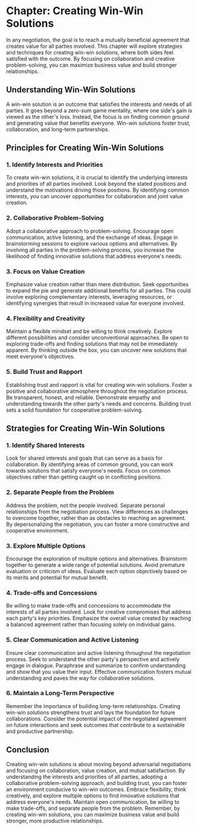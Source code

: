 Chapter: Creating Win-Win Solutions
===================================

In any negotiation, the goal is to reach a mutually beneficial agreement that creates value for all parties involved. This chapter will explore strategies and techniques for creating win-win solutions, where both sides feel satisfied with the outcome. By focusing on collaboration and creative problem-solving, you can maximize business value and build stronger relationships.

Understanding Win-Win Solutions
-------------------------------

A win-win solution is an outcome that satisfies the interests and needs of all parties. It goes beyond a zero-sum game mentality, where one side's gain is viewed as the other's loss. Instead, the focus is on finding common ground and generating value that benefits everyone. Win-win solutions foster trust, collaboration, and long-term partnerships.

Principles for Creating Win-Win Solutions
-----------------------------------------

### 1. **Identify Interests and Priorities**

To create win-win solutions, it is crucial to identify the underlying interests and priorities of all parties involved. Look beyond the stated positions and understand the motivations driving those positions. By identifying common interests, you can uncover opportunities for collaboration and joint value creation.

### 2. **Collaborative Problem-Solving**

Adopt a collaborative approach to problem-solving. Encourage open communication, active listening, and the exchange of ideas. Engage in brainstorming sessions to explore various options and alternatives. By involving all parties in the problem-solving process, you increase the likelihood of finding innovative solutions that address everyone's needs.

### 3. **Focus on Value Creation**

Emphasize value creation rather than mere distribution. Seek opportunities to expand the pie and generate additional benefits for all parties. This could involve exploring complementary interests, leveraging resources, or identifying synergies that result in increased value for everyone involved.

### 4. **Flexibility and Creativity**

Maintain a flexible mindset and be willing to think creatively. Explore different possibilities and consider unconventional approaches. Be open to exploring trade-offs and finding solutions that may not be immediately apparent. By thinking outside the box, you can uncover new solutions that meet everyone's objectives.

### 5. **Build Trust and Rapport**

Establishing trust and rapport is vital for creating win-win solutions. Foster a positive and collaborative atmosphere throughout the negotiation process. Be transparent, honest, and reliable. Demonstrate empathy and understanding towards the other party's needs and concerns. Building trust sets a solid foundation for cooperative problem-solving.

Strategies for Creating Win-Win Solutions
-----------------------------------------

### 1. **Identify Shared Interests**

Look for shared interests and goals that can serve as a basis for collaboration. By identifying areas of common ground, you can work towards solutions that satisfy everyone's needs. Focus on common objectives rather than getting caught up in conflicting positions.

### 2. **Separate People from the Problem**

Address the problem, not the people involved. Separate personal relationships from the negotiation process. View differences as challenges to overcome together, rather than as obstacles to reaching an agreement. By depersonalizing the negotiation, you can foster a more constructive and cooperative environment.

### 3. **Explore Multiple Options**

Encourage the exploration of multiple options and alternatives. Brainstorm together to generate a wide range of potential solutions. Avoid premature evaluation or criticism of ideas. Evaluate each option objectively based on its merits and potential for mutual benefit.

### 4. **Trade-offs and Concessions**

Be willing to make trade-offs and concessions to accommodate the interests of all parties involved. Look for creative compromises that address each party's key priorities. Emphasize the overall value created by reaching a balanced agreement rather than focusing solely on individual gains.

### 5. **Clear Communication and Active Listening**

Ensure clear communication and active listening throughout the negotiation process. Seek to understand the other party's perspective and actively engage in dialogue. Paraphrase and summarize to confirm understanding and show that you value their input. Effective communication fosters mutual understanding and paves the way for collaborative solutions.

### 6. **Maintain a Long-Term Perspective**

Remember the importance of building long-term relationships. Creating win-win solutions strengthens trust and lays the foundation for future collaborations. Consider the potential impact of the negotiated agreement on future interactions and seek outcomes that contribute to a sustainable and productive partnership.

Conclusion
----------

Creating win-win solutions is about moving beyond adversarial negotiations and focusing on collaboration, value creation, and mutual satisfaction. By understanding the interests and priorities of all parties, adopting a collaborative problem-solving approach, and building trust, you can foster an environment conducive to win-win outcomes. Embrace flexibility, think creatively, and explore multiple options to find innovative solutions that address everyone's needs. Maintain open communication, be willing to make trade-offs, and separate people from the problem. Remember, by creating win-win solutions, you can maximize business value and build stronger, more productive relationships.
